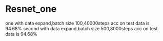 # Resnet_one
one with data expand,batch size 100,40000steps      acc on test data is 94.68%
second with data expand,batch size 500,8000steps      acc on test data is 94.68%
